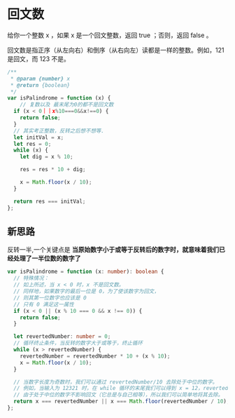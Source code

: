 # 回文数

给你一个整数 x ，如果 x 是一个回文整数，返回 true ；否则，返回 false 。

回文数是指正序（从左向右）和倒序（从右向左）读都是一样的整数。例如，121 是回文，而 123 不是。

```js
/**
 * @param {number} x
 * @return {boolean}
 */
var isPalindrome = function (x) {
    // 复数以及 最末尾为0的都不是回文数
  if (x < 0｜｜x%10===0&&x!==0) {
    return false;
  }
  // 其实考正整数，反转之后想不想等.
  let initVal = x;
  let res = 0;
  while (x) {
    let dig = x % 10;

    res = res * 10 + dig;

    x = Math.floor(x / 10);
  }

  return res === initVal;
};
```

## 新思路

反转一半,一个关键点是 **当原始数字小于或等于反转后的数字时，就意味着我们已经处理了一半位数的数字了**

```ts
var isPalindrome = function (x: number): boolean {
  // 特殊情况：
  // 如上所述，当 x < 0 时，x 不是回文数。
  // 同样地，如果数字的最后一位是 0，为了使该数字为回文，
  // 则其第一位数字也应该是 0
  // 只有 0 满足这一属性
  if (x < 0 || (x % 10 === 0 && x !== 0)) {
    return false;
  }

  let revertedNumber: number = 0;
  // 循环终止条件，当反转的数字大于或等于，终止循环
  while (x > revertedNumber) {
    revertedNumber = revertedNumber * 10 + (x % 10);
    x = Math.floor(x / 10);
  }

  // 当数字长度为奇数时，我们可以通过 revertedNumber/10 去除处于中位的数字。
  // 例如，当输入为 12321 时，在 while 循环的末尾我们可以得到 x = 12，revertedNumber = 123，
  // 由于处于中位的数字不影响回文（它总是与自己相等），所以我们可以简单地将其去除。
  return x === revertedNumber || x === Math.floor(revertedNumber / 10);
};
```
